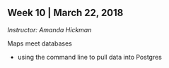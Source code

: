 ## Week 10 | March 22, 2018
*Instructor: Amanda Hickman*

Maps meet databases

* using the command line to pull data into Postgres
